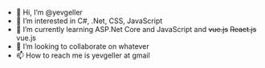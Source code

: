 - 👋 Hi, I’m @yevgeller
- 👀 I’m interested in C#, .Net, CSS, JavaScript
- 🌱 I’m currently learning ASP.Net Core and JavaScript and ~~vue.js~~ ~~React.js~~ vue.js
- 💞️ I’m looking to collaborate on whatever
- 📫 How to reach me is yevgeller at gmail

<!---
yevgeller/yevgeller is a ✨ special ✨ repository because its `README.md` (this file) appears on your GitHub profile.
You can click the Preview link to take a look at your changes.
--->
